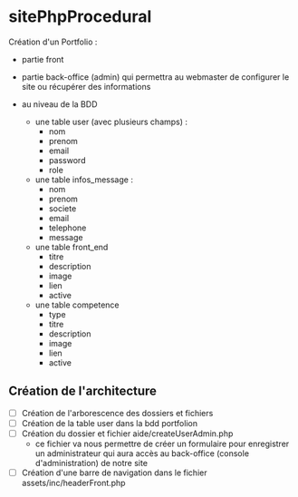 # sitePhpProcedural

 Création d'un Portfolio :
- partie front
- partie back-office (admin) qui permettra au webmaster de configurer le site ou récupérer des informations

- au niveau de la BDD
    - une table user (avec plusieurs champs) :
        - nom
        - prenom
        - email
        - password
        - role
    - une table infos_message :
        - nom
        - prenom
        - societe
        - email
        - telephone
        - message
    - une table front_end
        - titre
        - description
        - image
        - lien
        - active
    - une table competence
        - type
        - titre
        - description
        - image
        - lien
        - active

## Création de l'architecture

- [ ] Création de l'arborescence des dossiers et fichiers
- [ ] Création de la table user dans la bdd portfolion
- [ ] Création du dossier et fichier aide/createUserAdmin.php
    - ce fichier va nous permettre de créer un formulaire pour enregistrer un administrateur qui aura accès au back-office (console d'administration) de notre site
- [ ] Création d'une barre de navigation dans le fichier assets/inc/headerFront.php
